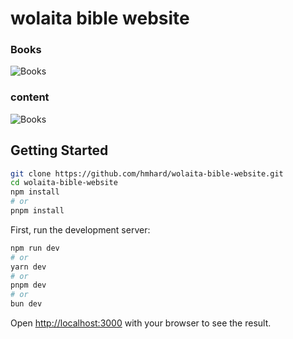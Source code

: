 # wolaita bible website


### Books

![Books](./public/images/bible-books.PNG)

### content

![Books](./public/images/bible-content.PNG)
## Getting Started

```bash
git clone https://github.com/hmhard/wolaita-bible-website.git
cd wolaita-bible-website
npm install
# or 
pnpm install
```

First, run the development server:

```bash
npm run dev
# or
yarn dev
# or
pnpm dev
# or
bun dev
```

Open [http://localhost:3000](http://localhost:3000) with your browser to see the result.

